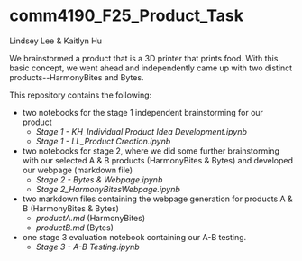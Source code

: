 # comm4190_F25_Product_Task
Lindsey Lee & Kaitlyn Hu

We brainstormed a product that is a 3D printer that prints food. With this basic concept, we went ahead and independently came up with two distinct products--HarmonyBites and Bytes.

This repository contains the following:
- two notebooks for the stage 1 independent brainstorming for our product
    - *Stage 1 - KH_Individual Product Idea Development.ipynb*
    - *Stage 1 - LL_Product Creation.ipynb*
- two notebooks for stage 2, where we did some further brainstorming with our selected A & B products (HarmonyBites & Bytes) and developed our webpage (markdown file)
    - *Stage 2 - Bytes & Webpage.ipynb*
    - *Stage 2_HarmonyBitesWebpage.ipynb*
- two markdown files containing the webpage generation for products A & B (HarmonyBites & Bytes)
    - *productA.md* (HarmonyBites)
    - *productB.md* (Bytes)
- one stage 3 evaluation notebook containing our A-B testing.
    - *Stage 3 - A-B Testing.ipynb*

